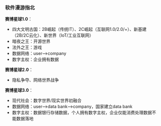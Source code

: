 ### 软件漫游指北

**赛博星球1.0**：

- 四大文明古国：2B崛起（传统IT）、2C崛起（互联网1.0/2.0/+）、新基建（2B/2C云化）、新世界（IoT/工业互联网）
- 暗夜之王：开源世界
- 法外之王：游戏
- 数据网络：user-->company
- 数字主权：企业拥有数据

**赛博星球2.0**：

- 隐私争夺、网络世界战争

**赛博星球3.0**：

- 现代社会：数字世界/现实世界初融合
- 数据网络：user-->data bank-->company，国家建立data bank
- 数字主权：数据银行存储数据，个人拥有数字主权，企业仅能消费处理数据不能数据落地
